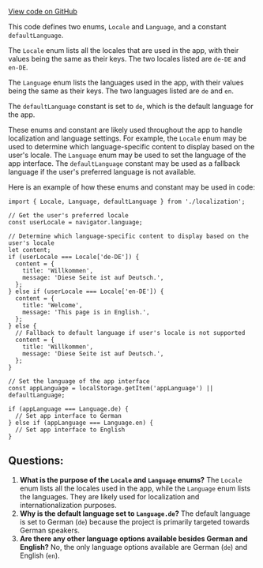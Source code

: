 [View code on GitHub](https://github.com/technologiestiftung/kulturdaten-frontend/blob/master/config/locale.ts)

This code defines two enums, `Locale` and `Language`, and a constant `defaultLanguage`. 

The `Locale` enum lists all the locales that are used in the app, with their values being the same as their keys. The two locales listed are `de-DE` and `en-DE`. 

The `Language` enum lists the languages used in the app, with their values being the same as their keys. The two languages listed are `de` and `en`. 

The `defaultLanguage` constant is set to `de`, which is the default language for the app. 

These enums and constant are likely used throughout the app to handle localization and language settings. For example, the `Locale` enum may be used to determine which language-specific content to display based on the user's locale. The `Language` enum may be used to set the language of the app interface. The `defaultLanguage` constant may be used as a fallback language if the user's preferred language is not available. 

Here is an example of how these enums and constant may be used in code:

```
import { Locale, Language, defaultLanguage } from './localization';

// Get the user's preferred locale
const userLocale = navigator.language;

// Determine which language-specific content to display based on the user's locale
let content;
if (userLocale === Locale['de-DE']) {
  content = {
    title: 'Willkommen',
    message: 'Diese Seite ist auf Deutsch.',
  };
} else if (userLocale === Locale['en-DE']) {
  content = {
    title: 'Welcome',
    message: 'This page is in English.',
  };
} else {
  // Fallback to default language if user's locale is not supported
  content = {
    title: 'Willkommen',
    message: 'Diese Seite ist auf Deutsch.',
  };
}

// Set the language of the app interface
const appLanguage = localStorage.getItem('appLanguage') || defaultLanguage;

if (appLanguage === Language.de) {
  // Set app interface to German
} else if (appLanguage === Language.en) {
  // Set app interface to English
}
```
## Questions: 
 1. **What is the purpose of the `Locale` and `Language` enums?** The `Locale` enum lists all the locales used in the app, while the `Language` enum lists the languages. They are likely used for localization and internationalization purposes.
2. **Why is the default language set to `Language.de`?** The default language is set to German (`de`) because the project is primarily targeted towards German speakers.
3. **Are there any other language options available besides German and English?** No, the only language options available are German (`de`) and English (`en`).